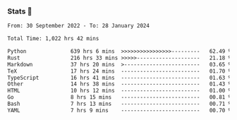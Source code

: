### Stats 👋
<!--START_SECTION:waka-->

```txt
From: 30 September 2022 - To: 28 January 2024

Total Time: 1,022 hrs 42 mins

Python              639 hrs 6 mins  >>>>>>>>>>>>>>>>---------   62.49 %
Rust                216 hrs 33 mins >>>>>--------------------   21.18 %
Markdown            37 hrs 20 mins  >------------------------   03.65 %
TeX                 17 hrs 24 mins  -------------------------   01.70 %
TypeScript          16 hrs 41 mins  -------------------------   01.63 %
Other               14 hrs 38 mins  -------------------------   01.43 %
HTML                10 hrs 12 mins  -------------------------   01.00 %
Go                  8 hrs 15 mins   -------------------------   00.81 %
Bash                7 hrs 13 mins   -------------------------   00.71 %
YAML                7 hrs 9 mins    -------------------------   00.70 %
```

<!--END_SECTION:waka-->

<!--
**buhaytza2005/buhaytza2005** is a ✨ _special_ ✨ repository because its `README.md` (this file) appears on your GitHub profile.

Here are some ideas to get you started:

- 🔭 I’m currently working on ...
- 🌱 I’m currently learning ...
- 👯 I’m looking to collaborate on ...
- 🤔 I’m looking for help with ...
- 💬 Ask me about ...
- 📫 How to reach me: ...
- 😄 Pronouns: ...
- ⚡ Fun fact: ...
-->


